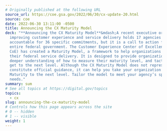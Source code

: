 ```yaml
---
# Originally published at the following URL
source_url: https://coe.gsa.gov/2022/06/30/cx-update-20.html
source: coe
date: 2022-06-30 13:11:00 -0500
title: Announcing the CX Maturity Model
deck: "**Announcing the CX Maturity Model**&mdash;A recent executive order on
  improving customer experience and service delivery holds 17 agencies
  accountable for 36 specific commitments, but it is a call to action for the
  entire federal government. The Customer Experience Center of Excellence (CX
  CoE) has created a Maturity Model, a framework to help organizations transform
  their federal service delivery. It is designed to provide organizations with a
  deeper understanding of how to measure their maturity level, and tactics to
  get to the next level. Although the CX Maturity Model does not represent or
  constitute official guidance, it can help you take your organization’s CX
  Maturity to the next level. Tailor the model to meet your agency’s specific
  needs."
summary: sum
# See all topics at https://digital.gov/topics
topics:
  - cx
slug: announcing-the-cx-maturity-model
# Controls how this page appears across the site
# 0 -- hidden
# 1 -- visible
weight: 1
---
```

